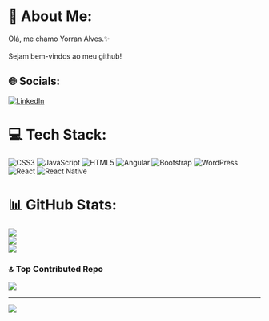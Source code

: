
# 💫 About Me:
Olá, me chamo Yorran Alves.✨  <br><br>Sejam bem-vindos ao meu github!


## 🌐 Socials:
[![LinkedIn](https://img.shields.io/badge/LinkedIn-%230077B5.svg?logo=linkedin&logoColor=white)](https://linkedin.com/in/https://www.linkedin.com/in/yorran-alves-969435142/) 

# 💻 Tech Stack:
![CSS3](https://img.shields.io/badge/css3-%231572B6.svg?style=for-the-badge&logo=css3&logoColor=white) ![JavaScript](https://img.shields.io/badge/javascript-%23323330.svg?style=for-the-badge&logo=javascript&logoColor=%23F7DF1E) ![HTML5](https://img.shields.io/badge/html5-%23E34F26.svg?style=for-the-badge&logo=html5&logoColor=white) ![Angular](https://img.shields.io/badge/angular-%23DD0031.svg?style=for-the-badge&logo=angular&logoColor=white) ![Bootstrap](https://img.shields.io/badge/bootstrap-%238511FA.svg?style=for-the-badge&logo=bootstrap&logoColor=white) ![WordPress](https://img.shields.io/badge/WordPress-%23117AC9.svg?style=for-the-badge&logo=WordPress&logoColor=white) ![React](https://img.shields.io/badge/react-%2320232a.svg?style=for-the-badge&logo=react&logoColor=%2361DAFB) ![React Native](https://img.shields.io/badge/react_native-%2320232a.svg?style=for-the-badge&logo=react&logoColor=%2361DAFB)
# 📊 GitHub Stats:
![](https://github-readme-stats.vercel.app/api?username=yorran04&theme=dark&hide_border=false&include_all_commits=true&count_private=false)<br/>
![](https://github-readme-streak-stats.herokuapp.com/?user=yorran04&theme=dark&hide_border=false)<br/>
![](https://github-readme-stats.vercel.app/api/top-langs/?username=yorran04&theme=dark&hide_border=false&include_all_commits=true&count_private=false&layout=compact)

### 🔝 Top Contributed Repo
![](https://github-contributor-stats.vercel.app/api?username=yorran04&limit=5&theme=dark&combine_all_yearly_contributions=true)

---
[![](https://visitcount.itsvg.in/api?id=yorran04&icon=5&color=0)](https://visitcount.itsvg.in)

<!-- Proudly created with GPRM ( https://gprm.itsvg.in ) -->
